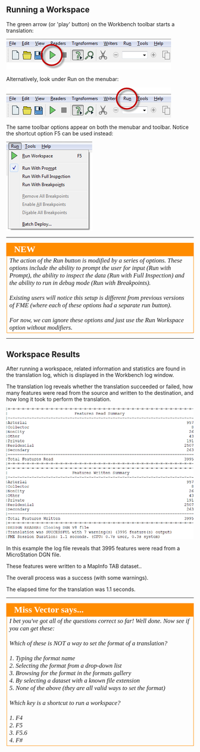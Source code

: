 ## Running a Workspace ##

The green arrow (or 'play' button) on the Workbench toolbar starts a translation:

![](./Images/Img1.17.RunningWorkspace.1.png)

Alternatively, look under Run on the menubar:

![](./Images/Img1.18.RunningWorkspace.2.png)

The same toolbar options appear on both the menubar and toolbar. Notice the shortcut option F5 can be used instead: 

![](./Images/Img1.19.RunningWorkspace.3.png)

---

<!--New Section--> 

<table style="border-spacing: 0px">
<tr>
<td style="vertical-align:middle;background-color:darkorange;border: 2px solid darkorange">
<i class="fa fa-bolt fa-lg fa-pull-left fa-fw" style="color:white;padding-right: 12px;vertical-align:text-top"></i>
<span style="color:white;font-size:x-large;font-weight: bold;font-family:serif">NEW</span>
</td>
</tr>

<tr>
<td style="border: 1px solid darkorange">
<span style="font-family:serif; font-style:italic; font-size:larger">
The action of the Run button is modified by a series of options. These options include the ability to prompt the user for input (Run with Prompt), the ability to inspect the data (Run with Full Inspection) and the ability to run in debug mode (Run with Breakpoints).
<br><br>Existing users will notice this setup is different from previous versions of FME (where each of these options had a separate run button).
<br><br>For now, we can ignore these options and just use the Run Workspace option without modifiers.
</span>
</td>
</tr>
</table>

---

 
## Workspace Results ##
After running a workspace, related information and statistics are found in the translation log, which is displayed in the Workbench log window.

The translation log reveals whether the translation succeeded or failed, how many features were read from the source and written to the destination, and how long it took to perform the translation.

![](./Images/Img1.20.TranslationResults.png)

In this example the log file reveals that 3995 features were read from a MicroStation DGN file.

These features were written to a MapInfo TAB dataset..

The overall process was a success (with some warnings).

The elapsed time for the translation was 1.1 seconds.

---

<!--Person X Says Section-->

<table style="border-spacing: 0px">
<tr>
<td style="vertical-align:middle;background-color:darkorange;border: 2px solid darkorange">
<i class="fa fa-quote-left fa-lg fa-pull-left fa-fw" style="color:white;padding-right: 12px;vertical-align:text-top"></i>
<span style="color:white;font-size:x-large;font-weight: bold;font-family:serif">Miss Vector says...</span>
</td>
</tr>

<tr>
<td style="border: 1px solid darkorange">
<span style="font-family:serif; font-style:italic; font-size:larger">
I bet you've got all of the questions correct so far! Well done. Now see if you can get these:
<br><br>Which of these is NOT a way to set the format of a translation?
<br><br>1. Typing the format name
<br>2. Selecting the format from a drop-down list
<br>3. Browsing for the format in the formats gallery
<br>4. By selecting a dataset with a known file extension
<br>5. None of the above (they are all valid ways to set the format)
<br><br>Which key is a shortcut to run a workspace?
<br><br>1. F4
<br>2. F5
<br>3. F5.6
<br>4. F#
</span>
</td>
</tr>
</table>

